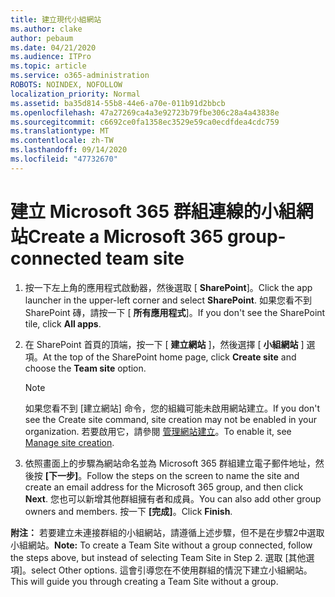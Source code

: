 ```yaml
---
title: 建立現代小組網站
ms.author: clake
author: pebaum
ms.date: 04/21/2020
ms.audience: ITPro
ms.topic: article
ms.service: o365-administration
ROBOTS: NOINDEX, NOFOLLOW
localization_priority: Normal
ms.assetid: ba35d814-55b8-44e6-a70e-011b91d2bbcb
ms.openlocfilehash: 47a27269ca4a3e92723b79fbe306c28a4a43838e
ms.sourcegitcommit: c6692ce0fa1358ec3529e59ca0ecdfdea4cdc759
ms.translationtype: MT
ms.contentlocale: zh-TW
ms.lasthandoff: 09/14/2020
ms.locfileid: "47732670"
---
```

# <a name="create-a-microsoft-365-group-connected-team-site"></a><span data-ttu-id="16fc7-102">建立 Microsoft 365 群組連線的小組網站</span><span class="sxs-lookup"><span data-stu-id="16fc7-102">Create a Microsoft 365 group-connected team site</span></span>

1. <span data-ttu-id="16fc7-103">按一下左上角的應用程式啟動器，然後選取 [ **SharePoint**]。</span><span class="sxs-lookup"><span data-stu-id="16fc7-103">Click the app launcher in the upper-left corner and select **SharePoint**.</span></span> <span data-ttu-id="16fc7-104">如果您看不到 SharePoint 磚，請按一下 [ **所有應用程式**]。</span><span class="sxs-lookup"><span data-stu-id="16fc7-104">If you don't see the SharePoint tile, click **All apps**.</span></span>
    
2. <span data-ttu-id="16fc7-105">在 SharePoint 首頁的頂端，按一下 [ **建立網站** ]，然後選擇 [ **小組網站** ] 選項。</span><span class="sxs-lookup"><span data-stu-id="16fc7-105">At the top of the SharePoint home page, click **Create site** and choose the **Team site** option.</span></span> 
    
    > [!NOTE]
    > <span data-ttu-id="16fc7-106">如果您看不到 [建立網站] 命令，您的組織可能未啟用網站建立。</span><span class="sxs-lookup"><span data-stu-id="16fc7-106">If you don't see the Create site command, site creation may not be enabled in your organization.</span></span> <span data-ttu-id="16fc7-107">若要啟用它，請參閱 [管理網站建立](https://go.microsoft.com/fwlink/?linkid=2009644)。</span><span class="sxs-lookup"><span data-stu-id="16fc7-107">To enable it, see [Manage site creation](https://go.microsoft.com/fwlink/?linkid=2009644).</span></span> 
  
3. <span data-ttu-id="16fc7-108">依照畫面上的步驟為網站命名並為 Microsoft 365 群組建立電子郵件地址，然後按 **[下一步]**。</span><span class="sxs-lookup"><span data-stu-id="16fc7-108">Follow the steps on the screen to name the site and create an email address for the Microsoft 365 group, and then click **Next**.</span></span> <span data-ttu-id="16fc7-109">您也可以新增其他群組擁有者和成員。</span><span class="sxs-lookup"><span data-stu-id="16fc7-109">You can also add other group owners and members.</span></span> <span data-ttu-id="16fc7-110">按一下 **[完成]**。</span><span class="sxs-lookup"><span data-stu-id="16fc7-110">Click **Finish**.</span></span>
  
 <span data-ttu-id="16fc7-111">**附注：** 若要建立未連接群組的小組網站，請遵循上述步驟，但不是在步驟2中選取小組網站。</span><span class="sxs-lookup"><span data-stu-id="16fc7-111">**Note:** To create a Team Site without a group connected, follow the steps above, but instead of selecting Team Site in Step 2.</span></span> <span data-ttu-id="16fc7-112">選取 [其他選項]。</span><span class="sxs-lookup"><span data-stu-id="16fc7-112">select Other options.</span></span> <span data-ttu-id="16fc7-113">這會引導您在不使用群組的情況下建立小組網站。</span><span class="sxs-lookup"><span data-stu-id="16fc7-113">This will guide you through creating a Team Site without a group.</span></span> 
    

